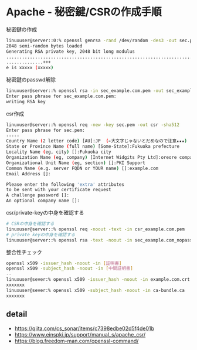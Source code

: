 # Apache - 秘密鍵/CSRの作成手順


秘密鍵の作成

```bash
linuxuser@server::0:% openssl genrsa -rand /dev/random -des3 -out sec.pem 2048
2048 semi-random bytes loaded
Generating RSA private key, 2048 bit long modulus
....................................................................................+++
..............+++
e is xxxxx (xxxxx)
```

秘密鍵のpasswd解除
```bash
linuxuser@server::% openssl rsa -in sec_example.com.pem -out sec_example.com_nopass.pem
Enter pass phrase for sec_example.com.pem:
writing RSA key
```

csr作成
```bash
linuxuser@server::% openssl req -new -key sec.pem -out csr -sha512
Enter pass phrase for sec.pem:
-----
Country Name (2 letter code) [AU]:JP  (←大文字じゃないとだめなので注意★★★)
State or Province Name (full name) [Some-State]:Fukuoka prefecture
Locality Name (eg, city) []:Fukuoka city
Organization Name (eg, company) [Internet Widgits Pty Ltd]:oreore company
Organizational Unit Name (eg, section) []:PKI Support
Common Name (e.g. server FQDN or YOUR name) []:example.com
Email Address []:

Please enter the following 'extra' attributes
to be sent with your certificate request
A challenge password []:
An optional company name []:
```

csr/private-keyの中身を確認する
```bash
# CSRの中身を確認する
linuxuser@server::% openssl req -noout -text -in csr_example.com.pem
# private keyの中身を確認する
linuxuser@server::% openssl rsa -text -noout -in sec_example.com_nopass.pem
```

整合性チェック
```bash
openssl x509 -issuer_hash -noout -in [証明書]
openssl x509 -subject_hash -noout -in [中間証明書]
--
linuxuser@sever:% openssl x509 -issuer_hash -noout -in example.com.crt
xxxxxxx
linuxuser@sever:% openssl x509 -subject_hash -noout -in ca-bundle.ca
xxxxxxx
```

## detail

* https://qiita.com/cs_sonar/items/c7398edbe02d5f4de01b
* https://www.einspki.jp/support/manual_s/apache_csr/
* https://blog.freedom-man.com/openssl-command/

